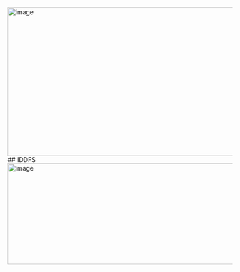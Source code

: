 <img width="1197" height="333" alt="image" src="https://github.com/user-attachments/assets/3db7a33d-7a8a-4490-976a-b1834e45e596" />
## IDDFS  
<img width="511" height="226" alt="image" src="https://github.com/user-attachments/assets/3f3e6d9f-e2e2-4f7b-82a3-f8d93f2003ae" />
